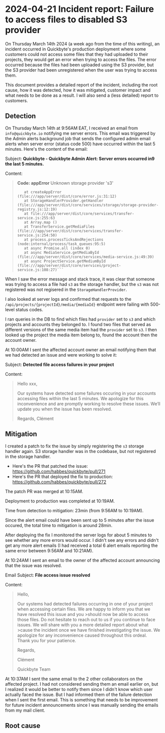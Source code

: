 # 2024-04-21 Incident report: Failure to access files to disabled S3 provider

On Thursday March 14th 2024 (a week ago from the time of this writing), an incident occurred in Quickbyte's production deployment where some customers could not access some files that they had uploaded to their projects, they would get an error when trying to access the files. The error occurred because the files had been uploaded using the S3 provider, but the S3 provider had been unregistered when the user was trying to access them.

This document provides a detailed report of the incident, including the root cause, how it was detected, how it was mitigated, customer impact and what needs to be done as a result. I will also send a (less detailed) report to customers.

## Detection

On Thursday March 14th at 9:56AM EAT, I received an email from `info@quickbyte.io` notifying me server errors. This email was triggered by the Admin alerts background job that sends the configured admin email alerts when server error (status code 500) have occurred within the last 5 minutes. Here's the content of the email:

Subject: **Quickbyte - Quickbyte Admin Alert: Server errors occurred in9 the last 5 minutes.**

Content:

> **Code: appError**
> Unknown storage provider 's3'
>
>
> ```Error: Unknown storage provider 's3'
>    at createAppError (file:///app/server/dist/core/error.js:31:12)
>    at StorageHandlerProvider.getHandler (file:///app/server/dist/core/services/storage/storage-provider-registry.js:12:19)
>    at file:///app/server/dist/core/services/transfer-service.js:255:63
>    at Array.map ()
>    at TransferService.getMediaFiles (file:///app/server/dist/core/services/transfer-service.js:254:50)
>    at process.processTicksAndRejections (node:internal/process/task_queues:95:5)
>    at async Promise.all (index 0)
>    at async MediaService.getMediaById (file:///app/server/dist/core/services/media-service.js:49:39)
>    at async ProjectService.getMediumById (file:///app/server/dist/core/services/project-service.js:108:27)```


When I saw the error message and stack trace, it was clear that someone was trying to access a file had `s3` as the storage handler, but the `s3` was not registered was not regisered in the `StorageHandlerProvider`.

I also looked at server logs and confirmed that requests to the `/api/projects/{projectId}/media/{mediaId}` endpoint were failing with 500-level status codes.

I ran queries in the DB to find which files had `provider` set to `s3` and which projects and accounts they belonged to. I found two files that served as different versions of the same media item had the `provider` set to `s3`. I then looked up the project the media item belong to, found the account then the account owner.

At 10:00AM I sent the affected account owner an email notifying them that we had detected an issue and were working to solve it:

Subject: **Detected file access failures in your project**

Content:

> Hello xxx,
>
> Our systems have detected some failures occuring in your accounts accessing files within the last 5 minutes. We apologize for this inconvenience and are promptly working to resolve these issues. We’ll update you when the issue has been resolved.
>
>
> Regards,
> Clément

## Mitigation

I created a patch to fix the issue by simply registering the `s3` storage handler again. S3 storage handler was in the codebase, but not registered in the storage handler.
- Here's the PR that patched the issue: https://github.com/habbes/quickbyte/pull/271
- Here's the PR that deployed the fix to production: https://github.com/habbes/quickbyte/pull/272

The patch PR was merged at 10:15AM.

Deployment to production was completed at 10:19AM.

Time from detection to mitigation: 23min (from 9:56AM to 10:19AM).

Since the alert email could have been sent up to 5 minutes after the issue occured, the total time to mitigation is around 28min.

After deploying the fix I monitored the server logs for about 5 minutes to see whether any more errors would occur. I didn't see any errors and didn't get any more alert emails (I had received a total 6 alert emails reporting the same error between 9:56AM and 10:21AM).

At 10:24AM I sent an email to the owner of the affected account announcing that the issue was resolved.


Email Subject: **File access issue resolved**

Content:

>Hello,
>
>Our systems had detected failures occurring in one of your project when accessing certain files. We are happy to inform you that we have resolved this issue and you >should now be able to access those files. Do not hesitate to reach out to us if you continue to face issues. We will share with you a more detailed report about what >cause the incident once we have finished investigating the issue. We apologize for any inconvenience caused throughout this ordeal. Thank you for your patience.
>
>Regards,
>
>Clément
>
>Quickbyte Team


At 10:37AM I sent the same email to the 2 other collaborators on the affected project. I had not considered sending them an email earlier on, but I realized it would be better to notify them since I didn't know which user actually faced the issue. But I had informed them of the failure detection when I sent the first email. This is something that needs to be improvement for future incident announcements since I was manually sending the emails from my mail client.

## Root cause